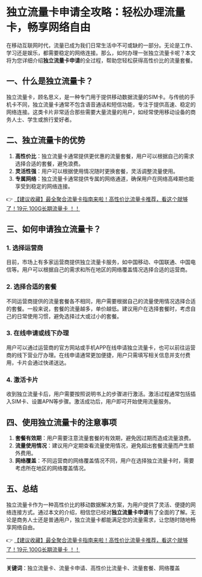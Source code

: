 # 独立流量卡申请全攻略：轻松办理流量卡，畅享网络自由

在移动互联网时代，流量已成为我们日常生活中不可或缺的一部分。无论是工作、学习还是娱乐，都需要稳定的网络连接。那么，如何办理一张独立流量卡呢？本文将为您详细介绍**独立流量卡申请**的全过程，帮助您轻松获得高性价比的流量套餐。

## 一、什么是独立流量卡？

独立流量卡，顾名思义，是一种专门用于提供移动数据流量的SIM卡。与传统的手机卡不同，独立流量卡通常不包含语音通话和短信功能，专注于提供高速、稳定的网络连接。这类卡片非常适合那些需要大量流量的用户，如经常使用移动设备的商务人士、学生或旅行爱好者。

## 二、独立流量卡的优势

1. **高性价比**：独立流量卡通常提供更优惠的流量套餐，用户可以根据自己的需求选择合适的套餐，避免浪费。
2. **灵活性强**：用户可以根据使用情况随时更换套餐，灵活调整流量使用。
3. **专属网络**：独立流量卡通常提供专属的网络通道，确保用户在网络高峰期也能享受到稳定的网络连接。

👉 [【建议收藏】最全聚合流量卡指南来啦！高性价比流量卡推荐，看这个就够了！19元 100G长期流量卡 ！！](https://bit.ly/Liuliangka)

## 三、如何申请独立流量卡？

### 1. 选择运营商

目前，市场上有多家运营商提供独立流量卡服务，如中国移动、中国联通、中国电信等。用户可以根据自己的需求和所在地区的网络覆盖情况选择合适的运营商。

### 2. 选择合适的套餐

不同运营商提供的流量套餐各不相同，用户需要根据自己的流量使用情况选择合适的套餐。一般来说，套餐的流量越多，单价越低。建议用户在选择套餐时，考虑自己的日常使用习惯，避免选择过大或过小的套餐。

### 3. 在线申请或线下办理

用户可以通过运营商的官方网站或手机APP在线申请独立流量卡，也可以前往运营商的线下营业厅办理。在线申请通常更加便捷，用户只需填写相关信息并支付费用，卡片会通过快递送达。

### 4. 激活卡片

收到独立流量卡后，用户需要按照说明书上的步骤进行激活。激活过程通常包括插入SIM卡、设置APN等步骤。激活成功后，用户即可开始使用流量服务。

## 四、使用独立流量卡的注意事项

1. **套餐有效期**：用户需要注意流量套餐的有效期，避免因过期而造成流量浪费。
2. **流量使用情况**：建议用户定期查看流量使用情况，避免超出套餐流量而产生额外费用。
3. **网络覆盖**：不同运营商的网络覆盖情况不同，用户在选择独立流量卡时，需要考虑所在地区的网络覆盖情况。

## 五、总结

独立流量卡作为一种高性价比的移动数据解决方案，为用户提供了灵活、便捷的网络连接方式。通过本文的介绍，相信您已经对**独立流量卡申请**有了全面的了解。无论是商务人士还是普通用户，独立流量卡都能满足您的流量需求，让您随时随地畅享网络自由。

👉 [【建议收藏】最全聚合流量卡指南来啦！高性价比流量卡推荐，看这个就够了！19元 100G长期流量卡 ！！](https://bit.ly/Liuliangka)

---

**关键词**：独立流量卡、流量卡申请、高性价比流量卡、流量套餐、网络覆盖